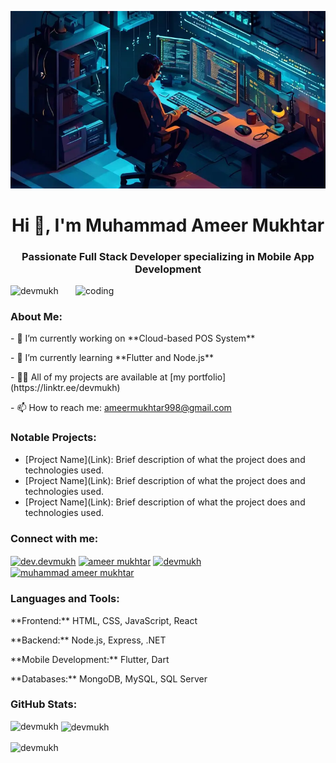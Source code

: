![logo](https://github.com/DevMukh/devmukh/blob/main/f61ebee8-4768-4376-8da8-6b49af263a49.png)

<h1 align="center">Hi 👋, I'm Muhammad Ameer Mukhtar</h1>
<h3 align="center">Passionate Full Stack Developer specializing in Mobile App Development</h3>

<img align="right" alt="coding" width="400" src="https://i.pinimg.com/originals/54/e3/7d/54e37d8074ebcde1d96c77d7b2a7f310.gif">

<p align="left"> <img src="https://komarev.com/ghpvc/?username=devmukh&label=Profile%20views&color=0e75b6&style=flat" alt="devmukh" /> </p>

<h3 align="left">About Me:</h3>
<p>- 🔭 I’m currently working on **Cloud-based POS System**</p>
<p>- 🌱 I’m currently learning **Flutter and Node.js**</p>
<p>- 👨‍💻 All of my projects are available at [my portfolio](https://linktr.ee/devmukh)</p>
<p>- 📫 How to reach me: <a href="mailto:ameermukhtar998@gmail.com">ameermukhtar998@gmail.com</a></p>

<h3 align="left">Notable Projects:</h3>
<ul>
    <li>[Project Name](Link): Brief description of what the project does and technologies used.</li>
    <li>[Project Name](Link): Brief description of what the project does and technologies used.</li>
    <li>[Project Name](Link): Brief description of what the project does and technologies used.</li>
</ul>

<h3 align="left">Connect with me:</h3>
<p align="left">
    <a href="https://dev.to/dev.devmukh" target="blank"><img align="center" src="https://raw.githubusercontent.com/rahuldkjain/github-profile-readme-generator/master/src/images/icons/Social/devto.svg" alt="dev.devmukh" height="30" width="40" /></a>
    <a href="https://www.linkedin.com/in/devmukh/" target="blank"><img align="center" src="https://raw.githubusercontent.com/rahuldkjain/github-profile-readme-generator/master/src/images/icons/Social/linked-in-alt.svg" alt="ameer mukhtar" height="30" width="40" /></a>
    <a href="https://stackoverflow.com/users/19148997/devmukh" target="blank"><img align="center" src="https://raw.githubusercontent.com/rahuldkjain/github-profile-readme-generator/master/src/images/icons/Social/stack-overflow.svg" alt="devmukh" height="30" width="40" /></a>
    <a href="https://www.hackerrank.com/profile/ameermukhtar998" target="blank"><img align="center" src="https://raw.githubusercontent.com/rahuldkjain/github-profile-readme-generator/master/src/images/icons/Social/hackerrank.svg" alt="muhammad ameer mukhtar" height="30" width="40" /></a>
</p>

<h3 align="left">Languages and Tools:</h3>
<p>**Frontend:** HTML, CSS, JavaScript, React</p>
<p>**Backend:** Node.js, Express, .NET</p>
<p>**Mobile Development:** Flutter, Dart</p>
<p>**Databases:** MongoDB, MySQL, SQL Server</p>

<h3 align="left">GitHub Stats:</h3>
<p><img align="left" src="https://github-readme-stats.vercel.app/api/top-langs?username=devmukh&show_icons=true&locale=en&layout=compact" alt="devmukh" /></p>
<p>&nbsp;<img align="center" src="https://github-readme-stats.vercel.app/api?username=devmukh&show_icons=true&locale=en" alt="devmukh" /></p>
<p><img align="center" src="https://github-readme-streak-stats.herokuapp.com/?user=devmukh&" alt="devmukh" /></p>
